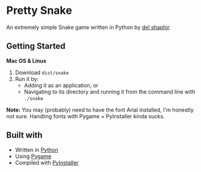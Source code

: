 # Pretty Snake
An extremely simple Snake game written in Python by [del shaphir](http://www.github.com/delshaphir).

## Getting Started

**Mac OS & Linux**

1. Download `dist/snake`
2. Run it by:
   - Adding it as an application, or
   - Navigating to its directory and running it from the command line with `./snake`

**Note:** You may (probably) need to have the font Arial installed, I'm honestly not sure. Handling fonts with Pygame + PyInstaller kinda sucks.

## Built with
* Written in [Python](http://www.python.org)
* Using [Pygame](http://www.pygame.org)
* Compiled with [PyInstaller](https://www.pyinstaller.org)
